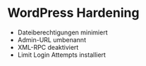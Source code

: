 # WordPress Hardening

- Dateiberechtigungen minimiert
- Admin-URL umbenannt
- XML-RPC deaktiviert
- Limit Login Attempts installiert
